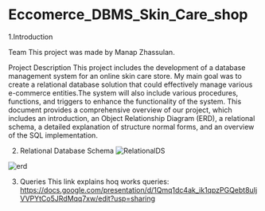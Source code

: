 # Eccomerce_DBMS_Skin_Care_shop

1.Introduction  

Team 
This project was made by Manap Zhassulan. 

Project Description 
This project includes the development of a database management system for an online skin care store. My main goal was to create a relational database solution that could effectively manage various e-commerce entities.The system will also include various procedures, functions, and triggers to enhance the functionality of the system. This document provides a comprehensive overview of our project, which includes an introduction, an Object Relationship Diagram (ERD), a relational schema, a detailed explanation of structure normal forms, and an overview of the SQL implementation. 

 

2. Relational Database Schema 
![RelationalDS](https://user-images.githubusercontent.com/75801288/234059830-f0a556af-66d7-41f3-84c1-14b29a29c91d.png)


![erd](https://user-images.githubusercontent.com/75801288/234060862-090bfe55-0f1e-4257-af32-857cf6d1a82a.PNG)

3. Queries
This link explains hoq works queries: https://docs.google.com/presentation/d/1Qmq1dc4ak_ik1qpzPGQebt8uIjVVPYtCo5JRdMqq7xw/edit?usp=sharing


